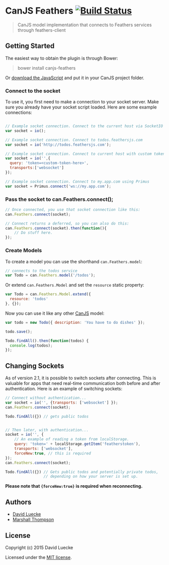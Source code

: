# CanJS Feathers [![Build Status](https://travis-ci.org/feathersjs/canjs-feathers.png?branch=master)](https://travis-ci.org/feathersjs/canjs-feathers)

> CanJS model implementation that connects to Feathers services through feathers-client

## Getting Started

The easiest way to obtain the plugin is through Bower:

> bower install canjs-feathers

Or [download the JavaScript](/feathersjs/feathers-websocket-client/archive/master.zip) and put it in your CanJS project folder.

### Connect to the socket

To use it, you first need to make a connection to your socket server.  Make sure you already have your socket script loaded.  Here are some example connections:

```js

// Example socket connection. Connect to the current host via SocketIO
var socket = io();

// Example socket connection. Connect to todos.feathersjs.com
var socket = io('http://todos.feathersjs.com');

// Example socket connection. Connect to current host with custom token auth and transports.
var socket = io('',{
  query: 'token=<custom-token-here>',
  transports:['websocket']
});

// Example socket connection. Connect to my.app.com using Primus
var socket = Primus.connect('ws://my.app.com');
```

### Pass the socket to can.Feathers.connect();

```js
// Once connected, you use that socket connection like this:
can.Feathers.connect(socket);

// Connect returns a deferred, so you can also do this:
can.Feathers.connect(socket).then(function(){
    // Do stuff here.
});
```


### Create Models
To create a model you can use the shorthand `can.Feathers.model`:

```js
// connects to the todos service
var Todo = can.Feathers.model('/todos');
```

Or extend `can.Feathers.Model` and set the `resource` static property:

```js
var Todo = can.Feathers.Model.extend({
  resource: 'todos'
}, {});
```

Now you can use it like any other [CanJS](http://canjs.com/docs/can.Model.html) model:

```js
var todo = new Todo({ description: 'You have to do dishes' });

todo.save();

Todo.findAll().then(function(todos) {
  console.log(todos);
});
```

## Changing Sockets
As of version 2.1, it is possible to switch sockets after connecting.  This is valuable for apps that need real-time communication both before and after authentication.  Here is an example of switching sockets:

```js
// Connect without authentication...
var socket = io('', {transports: ['websocket'] });
can.Feathers.connect(socket);

Todo.findAll({}) // gets public todos


// Then later, with authentication...
socket = io('', {
    // An example of reading a token from localStorage.
    query: 'token=' + localStorage.getItem('featherstoken'),
    transports: ['websocket'],
    forceNew:true, // this is required
});
can.Feathers.connect(socket);

Todo.findAll({}) // Gets public todos and potentially private todos,
                 // depending on how your server is set up.
```

**Please note that `{forceNew:true}` is required when reconnecting.**


## Authors

- [David Luecke](https://github.com/daffl)
- [Marshall Thompson](https://github.com/marshallswain)

## License

Copyright (c) 2015 David Luecke

Licensed under the [MIT license](LICENSE).
